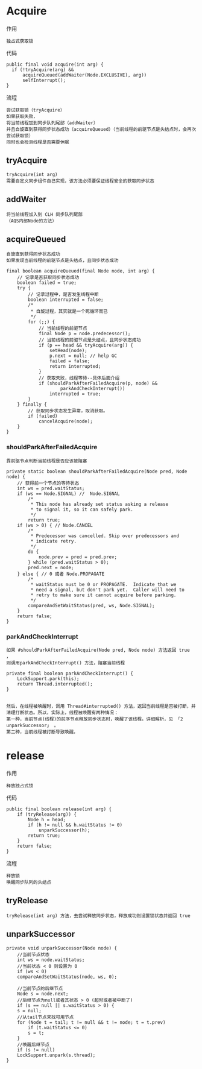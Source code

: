 

# Acquire

作用

	独占式获取锁
	
代码

	public final void acquire(int arg) {
	  if (!tryAcquire(arg) &&
		  acquireQueued(addWaiter(Node.EXCLUSIVE), arg))
		  selfInterrupt();
	}

流程

	尝试获取锁（tryAcquire）
	如果获取失败，
	将当前线程加到同步队列尾部（addWaiter）
	并且自旋直到获得同步状态成功（acquireQueued）（当前线程的前驱节点是头结点时，会再次尝试获取锁）
	同时也会检测线程是否需要休眠
	



## tryAcquire

	tryAcquire(int arg) 
	需要自定义同步组件自己实现，该方法必须要保证线程安全的获取同步状态 

## addWaiter

	将当前线程加入到 CLH 同步队列尾部
	（AQS内部Node的方法）

## acquireQueued

	自旋直到获得同步状态成功
	如果发现当前线程的前驱节点是头结点，且同步状态成功

	final boolean acquireQueued(final Node node, int arg) {
		// 记录是否获取同步状态成功
		boolean failed = true;
		try {
			// 记录过程中，是否发生线程中断
			boolean interrupted = false;
			/*
			 * 自旋过程，其实就是一个死循环而已
			 */
			for (;;) {
				// 当前线程的前驱节点
				final Node p = node.predecessor();
				// 当前线程的前驱节点是头结点，且同步状态成功
				if (p == head && tryAcquire(arg)) {
					setHead(node);
					p.next = null; // help GC
					failed = false;
					return interrupted;
				}
				// 获取失败，线程等待--具体后面介绍
				if (shouldParkAfterFailedAcquire(p, node) &&
						parkAndCheckInterrupt())
					interrupted = true;
			}
		} finally {
			// 获取同步状态发生异常，取消获取。
			if (failed)
				cancelAcquire(node);
		}
	}
	

### shouldParkAfterFailedAcquire

	靠前驱节点判断当前线程是否应该被阻塞
	
	private static boolean shouldParkAfterFailedAcquire(Node pred, Node node) {
		// 获得前一个节点的等待状态
		int ws = pred.waitStatus;
		if (ws == Node.SIGNAL) //  Node.SIGNAL
			/*
			 * This node has already set status asking a release
			 * to signal it, so it can safely park.
			 */
			return true;
		if (ws > 0) { // Node.CANCEL
			/*
			 * Predecessor was cancelled. Skip over predecessors and
			 * indicate retry.
			 */
			do {
				node.prev = pred = pred.prev;
			} while (pred.waitStatus > 0);
			pred.next = node;
		} else { // 0 或者 Node.PROPAGATE
			/*
			 * waitStatus must be 0 or PROPAGATE.  Indicate that we
			 * need a signal, but don't park yet.  Caller will need to
			 * retry to make sure it cannot acquire before parking.
			 */
			compareAndSetWaitStatus(pred, ws, Node.SIGNAL);
		}
		return false;
	}



### parkAndCheckInterrupt

	如果 #shouldParkAfterFailedAcquire(Node pred, Node node) 方法返回 true ，
	则调用parkAndCheckInterrupt() 方法，阻塞当前线程

	private final boolean parkAndCheckInterrupt() {
	    LockSupport.park(this);
	    return Thread.interrupted();
	}


	然后，在线程被唤醒时，调用 Thread#interrupted() 方法，返回当前线程是否被打断，并清理打断状态。所以，实际上，线程被唤醒有两种情况：
	第一种，当前节点(线程)的前序节点释放同步状态时，唤醒了该线程。详细解析，见 「2 unparkSuccessor」 。
	第二种，当前线程被打断导致唤醒。









# release

作用

	释放独占式锁

代码

	public final boolean release(int arg) {
		if (tryRelease(arg)) {
			Node h = head;
			if (h != null && h.waitStatus != 0)
				unparkSuccessor(h);
			return true;
		}
		return false;
	}
	
流程

	释放锁
	唤醒同步队列的头结点

## tryRelease

	tryRelease(int arg) 方法，去尝试释放同步状态，释放成功则设置锁状态并返回 true


## unparkSuccessor

	private void unparkSuccessor(Node node) {
	    //当前节点状态
	    int ws = node.waitStatus;
	    //当前状态 < 0 则设置为 0
	    if (ws < 0)
		compareAndSetWaitStatus(node, ws, 0);

	    //当前节点的后继节点
	    Node s = node.next;
	    //后继节点为null或者其状态 > 0 (超时或者被中断了)
	    if (s == null || s.waitStatus > 0) {
		s = null;
		//从tail节点来找可用节点
		for (Node t = tail; t != null && t != node; t = t.prev)
		    if (t.waitStatus <= 0)
			s = t;
	    }
	    //唤醒后继节点
	    if (s != null)
		LockSupport.unpark(s.thread);
	}






  
